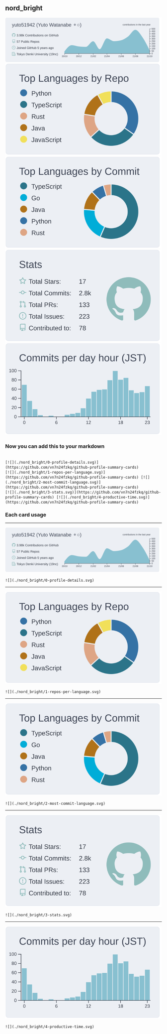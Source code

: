 ## nord_bright

[![](./0-profile-details.svg)](https://github.com/vn7n24fzkq/github-profile-summary-cards)
[![](./1-repos-per-language.svg)](https://github.com/vn7n24fzkq/github-profile-summary-cards) [![](./2-most-commit-language.svg)](https://github.com/vn7n24fzkq/github-profile-summary-cards)
[![](./3-stats.svg)](https://github.com/vn7n24fzkq/github-profile-summary-cards) [![](./4-productive-time.svg)](https://github.com/vn7n24fzkq/github-profile-summary-cards)
### Now you can add this to your markdown
```

[![](./nord_bright/0-profile-details.svg)](https://github.com/vn7n24fzkq/github-profile-summary-cards)
[![](./nord_bright/1-repos-per-language.svg)](https://github.com/vn7n24fzkq/github-profile-summary-cards) [![](./nord_bright/2-most-commit-language.svg)](https://github.com/vn7n24fzkq/github-profile-summary-cards)
[![](./nord_bright/3-stats.svg)](https://github.com/vn7n24fzkq/github-profile-summary-cards) [![](./nord_bright/4-productive-time.svg)](https://github.com/vn7n24fzkq/github-profile-summary-cards)

```

### Each card usage
---

![](./0-profile-details.svg)

```
![](./nord_bright/0-profile-details.svg)
```

    

---

![](./1-repos-per-language.svg)

```
![](./nord_bright/1-repos-per-language.svg)
```

    

---

![](./2-most-commit-language.svg)

```
![](./nord_bright/2-most-commit-language.svg)
```

    

---

![](./3-stats.svg)

```
![](./nord_bright/3-stats.svg)
```

    

---

![](./4-productive-time.svg)

```
![](./nord_bright/4-productive-time.svg)
```

    
